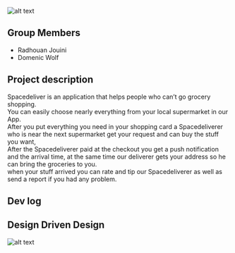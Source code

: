 ![alt text](https://i.ibb.co/NNxzbwY/spaceicon.png)


## Group Members
* Radhouan Jouini
* Domenic Wolf

## Project description

Spacedeliver is an application that helps people who can’t go grocery shopping.  
You can easily choose nearly everything from your local supermarket in our App.  
After you put everything you need in your shopping card a  Spacedeliverer who is near the next supermarket get your request and can buy the stuff you want,  
After the Spacedeliverer paid at the checkout you get a push notification and the arrival time, at the same time our deliverer gets your address so he can bring the groceries to you.  
when your stuff arrived you can rate and tip our Spacedeliverer as well as send a report if you had any problem.

## Dev log

## Design Driven Design

![alt text](https://i.ibb.co/YBTYW7C/Domainmodell.png)
